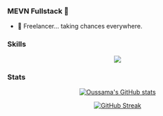 ### MEVN Fullstack 👋

- 🔭 Freelancer... taking chances everywhere.

### Skills

<p align="center">
  <img src="https://skillicons.dev/icons?i=nestjs,nodejs,express,mongodb,nuxtjs,vue,ts,js,html,css,sass,pug,tailwindcss" />
</p>

### Stats
<div align="center">
  
[![Oussama's GitHub stats](https://github-readme-stats.vercel.app/api?username=oussamalkd&show_icons=true&title_color=FFC312&text_color=feca57&icon_color=e84118&bg_color=0d1117&include_all_commits=true&count_private=true)](https://github.com/oussamalkd)

</div>

<div align="center">
  
[![GitHub Streak](https://streak-stats.demolab.com?user=oussamalkd&exclude_days=Sun%2CSat&theme=dark)](https://git.io/streak-stats)

</div>

<!--
**oussamalkd/oussamalkd** is a ✨ _special_ ✨ repository because its `README.md` (this file) appears on your GitHub profile.

Here are some ideas to get you started:


- 👯 I’m looking to collaborate on ...
- 🤔 I’m looking for help with ...
- 💬 Ask me about ...
- 📫 How to reach me: ...
- 😄 Pronouns: ...
- ⚡ Fun fact: ...
- 📫 How to reach me:
-->
